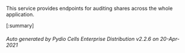 






This service provides endpoints for auditing shares across the whole application.

[:summary]

###### Auto generated by Pydio Cells Enterprise Distribution v2.2.6 on 20-Apr-2021
